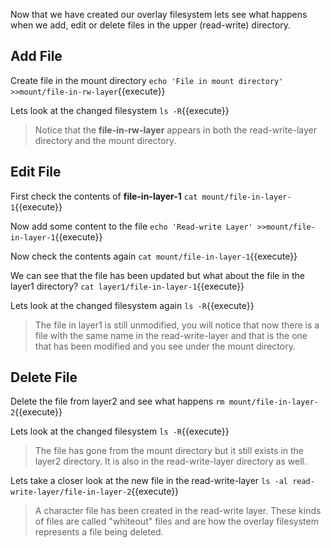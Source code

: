 Now that we have created our overlay filesystem lets see what happens when we add, edit or delete files in the upper (read-write) directory.

## Add File

Create file in the mount directory `echo 'File in mount directory' >>mount/file-in-rw-layer`{{execute}}

Lets look at the changed filesystem `ls -R`{{execute}}

> Notice that the **file-in-rw-layer** appears in both the read-write-layer directory and the mount directory.

## Edit File

First check the contents of **file-in-layer-1** `cat mount/file-in-layer-1`{{execute}}

Now add some content to the file `echo 'Read-write Layer' >>mount/file-in-layer-1`{{execute}}

Now check the contents again `cat mount/file-in-layer-1`{{execute}}

We can see that the file has been updated but what about the file in the layer1 directory? `cat layer1/file-in-layer-1`{{execute}}

Lets look at the changed filesystem again `ls -R`{{execute}}

> The file in layer1 is still unmodified, you will notice that now there is a file with the same name in the read-write-layer and that is the one that has been modified and you see under the mount directory.

## Delete File

Delete the file from layer2 and see what happens `rm mount/file-in-layer-2`{{execute}}

Lets look at the changed filesystem `ls -R`{{execute}}

> The file has gone from the mount directory but it still exists in the layer2 directory. It is also in the read-write-layer directory as well.

Lets take a closer look at the new file in the read-write-layer `ls -al read-write-layer/file-in-layer-2`{{execute}}

> A character file has been created in the read-write layer. These kinds of files are called "whiteout" files and are how the overlay filesystem represents a file being deleted.